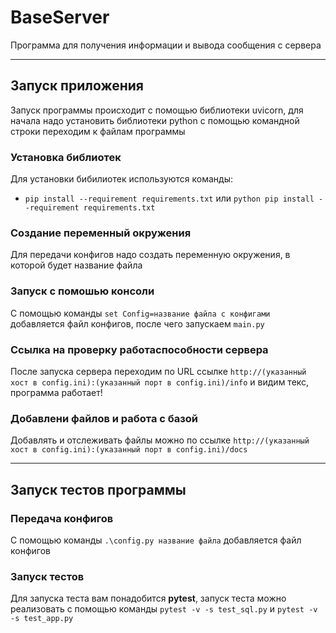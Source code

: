 # BaseServer
Программа для получения информации и вывода сообщения с сервера
___________________________________________________________________________________________________________________________________________________________________________________
## Запуск приложения
Запуск программы происходит с помощью библиотеки uvicorn, для начала надо установить библиотеки python с помощью командной строки переходим к файлам программы 

### Установка библиотек
Для установки бибилиотек используются команды:
- ```pip install --requirement requirements.txt``` или ```python pip install --requirement requirements.txt```

### Создание переменный окружения
Для передачи конфигов надо создать переменную окружения, в которой будет название файла

### Запуск с помошью консоли
C помощью команды ```set Config=название файла с конфигами``` добавляется файл конфигов, после чего запускаем ```main.py```

### Ссылка на проверку работаспособности сервера
После запуска сервера переходим по URL ссылке ```http://(указанный хост в config.ini):(указанный порт в config.ini)/info``` и видим текс, программа работает!

### Добавлени файлов и работа с базой
Добавлять и отслеживать файлы можно по ссылке ```http://(указанный хост в config.ini):(указанный порт в config.ini)/docs```
___________________________________________________________________________________________________________________________________________________________________________________
## Запуск тестов программы

### Передача конфигов
C помощью команды ```.\config.py название файла``` добавляется файл конфигов

### Запуск тестов
Для запуска теста вам понадобится **pytest**, запуск теста можно реализовать с помощью команды ```pytest -v -s test_sql.py``` и ```pytest -v -s test_app.py```
